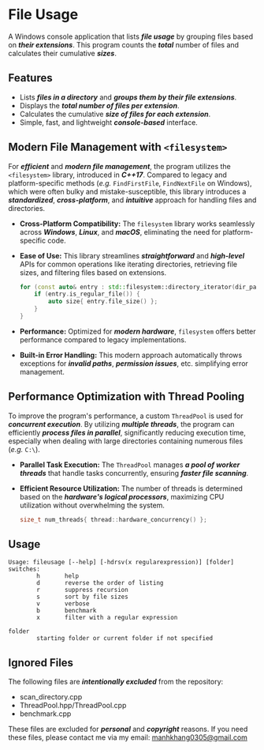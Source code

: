 # File Usage

A Windows console application that lists **_file usage_** by grouping files based on **_their extensions_**. This program counts the **_total_** number of files and calculates their cumulative **_sizes_**.

## Features

-   Lists **_files in a directory_** and **_groups them by their file extensions_**.
-   Displays the **_total number of files per extension_**.
-   Calculates the cumulative **_size of files for each extension_**.
-   Simple, fast, and lightweight **_console-based_** interface.

## Modern File Management with `<filesystem>`

For **_efficient_** and **_modern file management_**, the program utilizes the `<filesystem>` library, introduced in **_C++17_**. Compared to legacy and platform-specific methods (_e.g._ `FindFirstFile`, `FindNextFile` on Windows), which were often bulky and mistake-susceptible, this library introduces a **_standardized_**, **_cross-platform_**, and **_intuitive_** approach for handling files and directories.

-   **Cross-Platform Compatibility:** The `filesystem` library works seamlessly across **_Windows_**, **_Linux_**, and **_macOS_**, eliminating the need for platform-specific code.
-   **Ease of Use:** This library streamlines **_straightforward_** and **_high-level_** APIs for common operations like iterating directories, retrieving file sizes, and filtering files based on extensions.

    ```cpp
    for (const auto& entry : std::filesystem::directory_iterator(dir_path)) {
        if (entry.is_regular_file()) {
            auto size{ entry.file_size() };
        }
    }
    ```

-   **Performance:** Optimized for **_modern hardware_**, `filesystem` offers better performance compared to legacy implementations.
-   **Built-in Error Handling:** This modern approach automatically throws exceptions for **_invalid paths_**, **_permission issues_**, etc. simplifying error management.

## Performance Optimization with Thread Pooling

To improve the program's performance, a custom `ThreadPool` is used for **_concurrent execution_**. By utilizing **_multiple threads_**, the program can efficiently **_process files in parallel_**, significantly reducing execution time, especially when dealing with large directories containing numerous files (_e.g._ `C:\`).

-   **Parallel Task Execution:** The `ThreadPool` manages **_a pool of worker threads_** that handle tasks concurrently, ensuring **_faster file scanning_**.
-   **Efficient Resource Utilization:** The number of threads is determined based on the **_hardware's logical processors_**, maximizing CPU utilization without overwhelming the system.

    ```cpp
    size_t num_threads{ thread::hardware_concurrency() };
    ```

## Usage
  
<!-- <pre style="font-family: Consolas, monospace; font-size: 14px; background-color: #eee; padding: 15px; border: 1px solid #ccc; border-radius: 5px; white-space: pre; color: #333;"> -->

```
Usage: fileusage [--help] [-hdrsv(x regularexpression)] [folder]
switches:
        h       help
        d       reverse the order of listing
        r       suppress recursion
        s       sort by file sizes
        v       verbose
        b       benchmark
        x       filter with a regular expression

folder
        starting folder or current folder if not specified
```

<!-- </pre> -->

## Ignored Files

The following files are **_intentionally excluded_** from the repository:

-   scan_directory.cpp
-   ThreadPool.hpp/ThreadPool.cpp
-   benchmark.cpp

These files are excluded for **_personal_** and **_copyright_** reasons. If you need these files, please contact me via my email: [manhkhang0305@gmail.com](mailto:manhkhang0305@gmail.com)